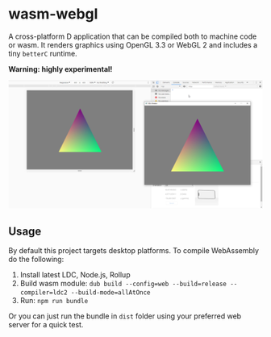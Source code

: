 # wasm-webgl
A cross-platform D application that can be compiled both to machine code or wasm. It renders graphics using OpenGL 3.3 or WebGL 2 and includes a tiny `betterC` runtime.

**Warning: highly experimental!**

[![Screenshot](screenshot.jpg)](screenshot.jpg)

## Usage
By default this project targets desktop platforms. To compile WebAssembly do the following:
1. Install latest LDC, Node.js, Rollup
2. Build wasm module:
   `dub build --config=web --build=release --compiler=ldc2 --build-mode=allAtOnce`
3. Run:
   `npm run bundle`

Or you can just run the bundle in `dist` folder using your preferred web server for a quick test.